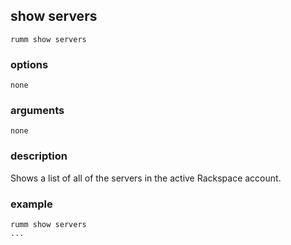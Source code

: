 ## show servers

```
rumm show servers
```

### options

```
none
```

### arguments

```
none
```

### description
Shows a list of all of the servers in the active Rackspace account. 

### example

```
rumm show servers
...
```